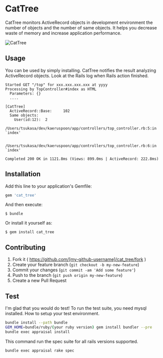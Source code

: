 # CatTree

CatTree monitors ActiveRecord objects in development environment the number of objects and the number of same objects.
It helps you decrease waste of memory and increase application performance.

![CatTree](http://s3-ap-northeast-1.amazonaws.com/kaeruspoon/images/110/large.JPG?1328342672)


## Usage

You can be used by simply installing.
CatTree notifies the result analyzing ActiveRecord objects. Look at the Rails log when Rails action finished.

```
Started GET "/top" for xxx.xxx.xxx.xxx at yyyy
Processing by TopController#index as HTML
  Parameters: {}
  ....

[CatTree]
  ActiveRecord::Base:     102
  Same objects:
    User(id:12):  2
      /Users/tsukasa/dev/kaeruspoon/app/controllers/top_controller.rb:5:in `index'

      /Users/tsukasa/dev/kaeruspoon/app/controllers/top_controller.rb:6:in `index'

Completed 200 OK in 1121.8ms (Views: 899.0ms | ActiveRecord: 222.8ms)
```

## Installation

Add this line to your application's Gemfile:

```ruby
gem 'cat_tree'
```

And then execute:

    $ bundle

Or install it yourself as:

    $ gem install cat_tree


## Contributing

1. Fork it ( https://github.com/[my-github-username]/cat_tree/fork )
2. Create your feature branch (`git checkout -b my-new-feature`)
3. Commit your changes (`git commit -am 'Add some feature'`)
4. Push to the branch (`git push origin my-new-feature`)
5. Create a new Pull Request


## Test

I'm glad that you would do test!
To run the test suite, you need mysql installed.
How to setup your test environment.


```bash
bundle install --path bundle
GEM_HOME=bundle/ruby/(your ruby version) gem install bundler --pre
bundle exec appraisal install
```

This command run the spec suite for all rails versions supported.

```base
bundle exec appraisal rake spec
```
